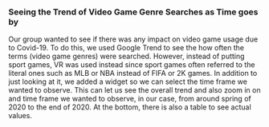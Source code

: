 ### Seeing the Trend of Video Game Genre Searches as Time goes by

Our group wanted to see if there was any impact on video game usage due to Covid-19. To do this, we used Google Trend to see the how often the terms (video game genres) were searched. However, instead of putting sport games, VR was used instead since sport games often referred to the literal ones such as MLB or NBA instead of FIFA or 2K games. In addition to just looking at it, we added a widget so we can select the time frame we wanted to observe. This can let us see the overall trend and also zoom in on and time frame we wanted to observe, in our case, from around spring of 2020 to the end of 2020. At the bottom, there is also a table to see actual values.